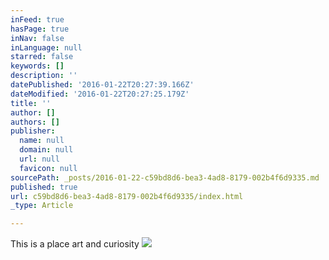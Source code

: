 ```yaml
---
inFeed: true
hasPage: true
inNav: false
inLanguage: null
starred: false
keywords: []
description: ''
datePublished: '2016-01-22T20:27:39.166Z'
dateModified: '2016-01-22T20:27:25.179Z'
title: ''
author: []
authors: []
publisher:
  name: null
  domain: null
  url: null
  favicon: null
sourcePath: _posts/2016-01-22-c59bd8d6-bea3-4ad8-8179-002b4f6d9335.md
published: true
url: c59bd8d6-bea3-4ad8-8179-002b4f6d9335/index.html
_type: Article

---
```

This is a place art and curiosity ![](https://the-grid-user-content.s3-us-west-2.amazonaws.com/df603166-bb6a-4ab7-adf5-9dfe6c230d65.jpg)